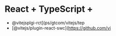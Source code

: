 # React + TypeScript + 
- @vitejsplgi-rct](ps/gtcom/vitejs/tep
- [@vitejs/plugin-react-swc](https://github.com/vi
